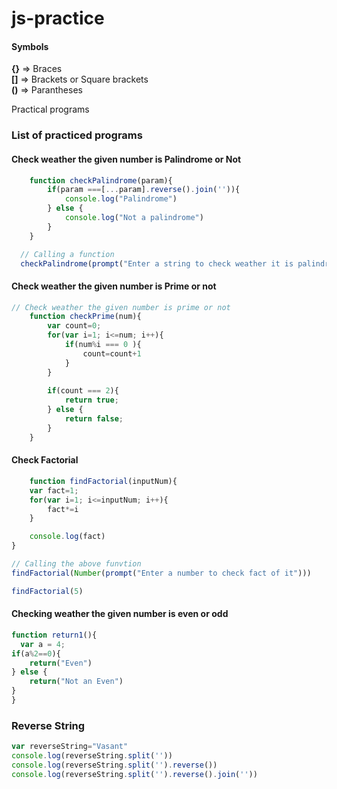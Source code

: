# js-practice
#### Symbols
**{}** => Braces<br>
**[]** => Brackets or Square brackets<br>
**()** => Parantheses



Practical programs

### List of practiced programs

#### Check weather the given number is Palindrome or Not
```javascript
    function checkPalindrome(param){
        if(param ===[...param].reverse().join('')){
            console.log("Palindrome")
        } else {
            console.log("Not a palindrome")
        }
    }

  // Calling a function
  checkPalindrome(prompt("Enter a string to check weather it is palindrome or not ?"))
```

#### Check weather the given number is Prime or not
```javascript
// Check weather the given number is prime or not
    function checkPrime(num){
        var count=0;
        for(var i=1; i<=num; i++){
            if(num%i === 0 ){
                count=count+1
            }
        }
    
        if(count === 2){
            return true;
        } else {
            return false;
        }
    }
```

#### Check Factorial
```javascript
    function findFactorial(inputNum){
    var fact=1;
    for(var i=1; i<=inputNum; i++){
        fact*=i
    }

    console.log(fact)
}

// Calling the above funvtion
findFactorial(Number(prompt("Enter a number to check fact of it")))

findFactorial(5)
```
#### Checking weather the given number is even or odd
```javascript
function return1(){
  var a = 4;
if(a%2==0){
    return("Even")
} else {
    return("Not an Even")
}  
}
```

### Reverse String 
```javascript
var reverseString="Vasant"
console.log(reverseString.split(''))
console.log(reverseString.split('').reverse())
console.log(reverseString.split('').reverse().join(''))
```
